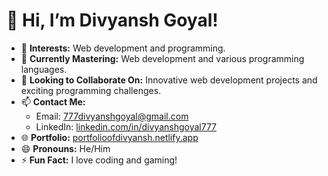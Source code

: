 # 👋 Hi, I’m Divyansh Goyal!

- 👀 **Interests:** Web development and programming.
- 🌱 **Currently Mastering:** Web development and various programming languages.
- 💞️ **Looking to Collaborate On:** Innovative web development projects and exciting programming challenges.
- 📫 **Contact Me:** 
  - Email: [777divyanshgoyal@gmail.com](mailto:777divyanshgoyal@gmail.com)
  - LinkedIn: [linkedin.com/in/divyanshgoyal777](https://www.linkedin.com/in/divyanshgoyal777)
- 🌐 **Portfolio:** [portfolioofdivyansh.netlify.app](https://portfolioofdivyansh.netlify.app/)
- 😄 **Pronouns:** He/Him
- ⚡ **Fun Fact:** I love coding and gaming!

<!---
divyanshgoyal777/divyanshgoyal777 is a ✨ special ✨ repository because its `README.md` (this file) appears on your GitHub profile.
You can click the Preview link to take a look at your changes.
--->
